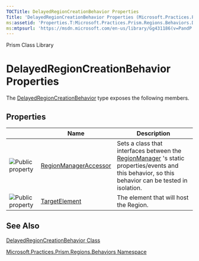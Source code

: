 ```yaml
---
TOCTitle: DelayedRegionCreationBehavior Properties
Title: 'DelayedRegionCreationBehavior Properties (Microsoft.Practices.Prism.Regions.Behaviors)'
ms:assetid: 'Properties.T:Microsoft.Practices.Prism.Regions.Behaviors.DelayedRegionCreationBehavior'
ms:mtpsurl: 'https://msdn.microsoft.com/en-us/library/Gg431186(v=PandP.50)'
---
```


Prism Class Library

DelayedRegionCreationBehavior Properties
========================================

The [DelayedRegionCreationBehavior](https://msdn.microsoft.com/t:microsoft.practices.prism.regions.behaviors.delayedregioncreationbehavior) type exposes the following members.

Properties
----------

<span id="propertyTableToggle"></span>
<table>

<thead>
<tr class="header">
<th> </th>
<th>Name</th>
<th>Description</th>
</tr>
</thead>
<tbody>
<tr class="odd">
<td><img src="https://msdn.microsoft.com/en-us/Gg431186.pubproperty(en-us,PandP.50).gif" title="Public property" /></td>
<td><a href="https://msdn.microsoft.com/p:microsoft.practices.prism.regions.behaviors.delayedregioncreationbehavior.regionmanageraccessor">RegionManagerAccessor</a></td>
<td><div class="summary">
Sets a class that interfaces between the <a href="https://msdn.microsoft.com/t:microsoft.practices.prism.regions.regionmanager">RegionManager</a> 's static properties/events and this behavior, so this behavior can be tested in isolation.
</div></td>
</tr>
<tr class="even">
<td><img src="https://msdn.microsoft.com/en-us/Gg431186.pubproperty(en-us,PandP.50).gif" title="Public property" /></td>
<td><a href="https://msdn.microsoft.com/p:microsoft.practices.prism.regions.behaviors.delayedregioncreationbehavior.targetelement">TargetElement</a></td>
<td><div class="summary">
The element that will host the Region.
</div></td>
</tr>
</tbody>
</table>

See Also
--------


[DelayedRegionCreationBehavior Class](https://msdn.microsoft.com/t:microsoft.practices.prism.regions.behaviors.delayedregioncreationbehavior)

[Microsoft.Practices.Prism.Regions.Behaviors Namespace](https://msdn.microsoft.com/n:microsoft.practices.prism.regions.behaviors)
